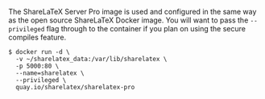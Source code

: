 The ShareLaTeX Server Pro image is used and configured in the same way as the open source ShareLaTeX Docker image. You will want to pass the `--privileged` flag through to the container if you plan on using the secure compiles feature. 

```
$ docker run -d \
  -v ~/sharelatex_data:/var/lib/sharelatex \
  -p 5000:80 \
  --name=sharelatex \
  --privileged \
  quay.io/sharelatex/sharelatex-pro
```